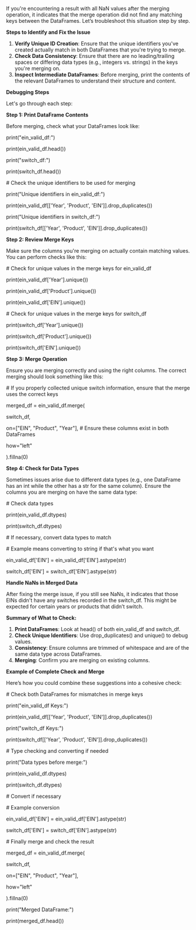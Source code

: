 If you're encountering a result with all NaN values after the merging operation, it indicates that the merge operation did not find any matching keys between the DataFrames. Let’s troubleshoot this situation step by step.

**Steps to Identify and Fix the Issue**

1. **Verify Unique ID Creation**: Ensure that the unique identifiers you've created actually match in both DataFrames that you're trying to merge.
2. **Check Data Consistency**: Ensure that there are no leading/trailing spaces or differing data types (e.g., integers vs. strings) in the keys you're merging on.
3. **Inspect Intermediate DataFrames**: Before merging, print the contents of the relevant DataFrames to understand their structure and content.

**Debugging Steps**

Let's go through each step:

**Step 1: Print DataFrame Contents**

Before merging, check what your DataFrames look like:

print("ein_valid_df:")

print(ein_valid_df.head())

print("switch_df:")

print(switch_df.head())

\# Check the unique identifiers to be used for merging

print("Unique identifiers in ein_valid_df:")

print(ein_valid_df\[\['Year', 'Product', 'EIN'\]\].drop_duplicates())

print("Unique identifiers in switch_df:")

print(switch_df\[\['Year', 'Product', 'EIN'\]\].drop_duplicates())

**Step 2: Review Merge Keys**

Make sure the columns you're merging on actually contain matching values. You can perform checks like this:

\# Check for unique values in the merge keys for ein_valid_df

print(ein_valid_df\['Year'\].unique())

print(ein_valid_df\['Product'\].unique())

print(ein_valid_df\['EIN'\].unique())

\# Check for unique values in the merge keys for switch_df

print(switch_df\['Year'\].unique())

print(switch_df\['Product'\].unique())

print(switch_df\['EIN'\].unique())

**Step 3: Merge Operation**

Ensure you are merging correctly and using the right columns. The correct merging should look something like this:

\# If you properly collected unique switch information, ensure that the merge uses the correct keys

merged_df = ein_valid_df.merge(

switch_df,

on=\["EIN", "Product", "Year"\], # Ensure these columns exist in both DataFrames

how="left"

).fillna(0)

**Step 4: Check for Data Types**

Sometimes issues arise due to different data types (e.g., one DataFrame has an int while the other has a str for the same column). Ensure the columns you are merging on have the same data type:

\# Check data types

print(ein_valid_df.dtypes)

print(switch_df.dtypes)

\# If necessary, convert data types to match

\# Example means converting to string if that's what you want

ein_valid_df\['EIN'\] = ein_valid_df\['EIN'\].astype(str)

switch_df\['EIN'\] = switch_df\['EIN'\].astype(str)

**Handle NaNs in Merged Data**

After fixing the merge issue, if you still see NaNs, it indicates that those EINs didn't have any switches recorded in the switch_df. This might be expected for certain years or products that didn’t switch.

**Summary of What to Check:**

1. **Print DataFrames**: Look at head() of both ein_valid_df and switch_df.
2. **Check Unique Identifiers**: Use drop_duplicates() and unique() to debug values.
3. **Consistency**: Ensure columns are trimmed of whitespace and are of the same data type across DataFrames.
4. **Merging**: Confirm you are merging on existing columns.

**Example of Complete Check and Merge**

Here’s how you could combine these suggestions into a cohesive check:

\# Check both DataFrames for mismatches in merge keys

print("ein_valid_df Keys:")

print(ein_valid_df\[\['Year', 'Product', 'EIN'\]\].drop_duplicates())

print("switch_df Keys:")

print(switch_df\[\['Year', 'Product', 'EIN'\]\].drop_duplicates())

\# Type checking and converting if needed

print("Data types before merge:")

print(ein_valid_df.dtypes)

print(switch_df.dtypes)

\# Convert if necessary

\# Example conversion

ein_valid_df\['EIN'\] = ein_valid_df\['EIN'\].astype(str)

switch_df\['EIN'\] = switch_df\['EIN'\].astype(str)

\# Finally merge and check the result

merged_df = ein_valid_df.merge(

switch_df,

on=\["EIN", "Product", "Year"\],

how="left"

).fillna(0)

print("Merged DataFrame:")

print(merged_df.head())
